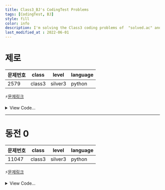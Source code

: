 ```yaml
---
title: Class3_BJ's CodingTest Problems
tags: [CodingTest, BJ]
style: fill
color: info
description: I'm solving the Class3 coding problems of  "solved.ac" and summarizing.
last_modified_at : 2022-06-01
---
```


# 제로

| 문제번호 | class  | level   | language |
| -------- | :----: | ------- | -------- |
| 2579     | class3 | silver3 | python   |

⚡[문제링크](https://www.acmicpc.net/problem/2579)

<details>
<summary>View Code...</summary>
<div markdown="1">

```python
n = int(input())
stairs = [ int(input()) for _ in range(n)]
dp = [0 for _ in range(n+1)]

if n == 1:
    print(stairs[0])
else:
    dp[1] = stairs[0]
    dp[2] = stairs[0]+stairs[1]

    for i in range(3, n+1):
        dp[i] = max(dp[i-3]+stairs[i-2]+stairs[i-1], dp[i-2]+stairs[i-1])

    print(dp[n])
```

</div>
</details>

---

# 동전 0

| 문제번호 | class  | level   | language |
| -------- | :----: | ------- | -------- |
| 11047    | class3 | silver3 | python   |

⚡[문제링크](https://www.acmicpc.net/problem/11047)

<details>
<summary>View Code...</summary>
<div markdown="1">


```python
from itertools import combinations

n, k = map(int, input().split())
coins = [int(input()) for _ in range(n)]
coins = sorted(list(filter(lambda x: x <= k, coins)), reverse=True)
# print(coins)
answer = 0

for i in coins:
    answer += k // i
    k %= i

print(answer)
```

</div>
</details>